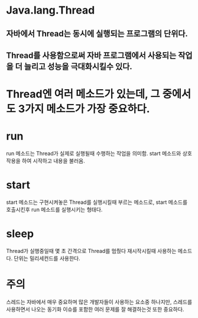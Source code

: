 Java.lang.Thread
=====

자바에서 Thread는 동시에 실행되는 프로그램의 단위다.
------
Thread를 사용함으로써 자바 프로그램에서 사용되는 작업을 더 늘리고 성능을 극대화시킬수 있다.
-------

Thread엔 여러 메소드가 있는데, 그 중에서도 3가지 메소드가 가장 중요하다.
===

# run
run 메소드는 Thread가 실제로 실행될때 수행하는 작업을 의미함.
start 메소드와 상호작용을 하여 시작하고 내용을 불러옴.

# start
start 메소드는 구현시켜놓은 Thread를 실행시킬때 부르는 메소드로, 
start 메소드를 호출시킨후 run 메소드를 실행시키는 형태다.

# sleep
Thread가 실행중일때 몇 초 간격으로 Thread를 멈췄다 재시작시킬때 사용하는 메소드다.
단위는 밀리세컨드를 사용한다.

# 주의
스레드는 자바에서 매우 중요하며 많은 개발자들이 사용하는 요소중 하나지만,
스레드를 사용하면서 나오는 동기화 이슈를 포함한 여러 문제를 잘 해결하는것 또한 중요하다.